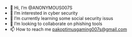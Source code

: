 - 👋 Hi, I’m @ANONYMOUS007S
- 👀 I’m interested in cyber security 
- 🌱 I’m currently learning some social security issus
- 💞️ I’m looking to collaborate on phishing tools
- 📫 How to reach me pakoptimusgaming007s@gmail.com

<!---
ANONYMOUS007S/ANONYMOUS007S is a ✨ special ✨ repository because its `README.md` (this file) appears on your GitHub profile.
You can click the Preview link to take a look at your changes.
--->
